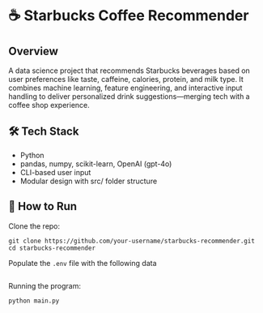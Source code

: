 # ☕ Starbucks Coffee Recommender

## Overview
A data science project that recommends Starbucks beverages based on user preferences like taste, caffeine, calories, protein, and milk type. It combines machine learning, feature engineering, and interactive input handling to deliver personalized drink suggestions—merging tech with a coffee shop experience.

## 🛠️ Tech Stack
- Python
- pandas, numpy, scikit-learn, OpenAI (gpt-4o)
- CLI-based user input
- Modular design with src/ folder structure

## 🚀 How to Run
Clone the repo:
```
git clone https://github.com/your-username/starbucks-recommender.git
cd starbucks-recommender
```

Populate the ```.env``` file with the following data
```OPENAI_API_KEY=
```

Running the program:
```
python main.py
```
